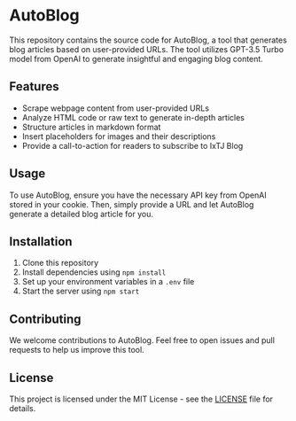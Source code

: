 
# AutoBlog

This repository contains the source code for AutoBlog, a tool that generates blog articles based on user-provided URLs. The tool utilizes GPT-3.5 Turbo model from OpenAI to generate insightful and engaging blog content.

## Features

- Scrape webpage content from user-provided URLs
- Analyze HTML code or raw text to generate in-depth articles
- Structure articles in markdown format
- Insert placeholders for images and their descriptions
- Provide a call-to-action for readers to subscribe to IxTJ Blog

## Usage

To use AutoBlog, ensure you have the necessary API key from OpenAI stored in your cookie. Then, simply provide a URL and let AutoBlog generate a detailed blog article for you.

## Installation

1. Clone this repository
2. Install dependencies using `npm install`
3. Set up your environment variables in a `.env` file
4. Start the server using `npm start`

## Contributing

We welcome contributions to AutoBlog. Feel free to open issues and pull requests to help us improve this tool.

## License

This project is licensed under the MIT License - see the [LICENSE](./LICENSE) file for details.

